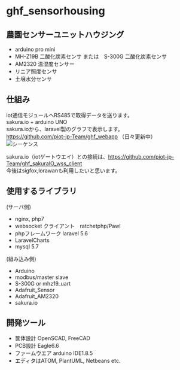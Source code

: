 # ghf_sensorhousing
## 農園センサーユニットハウジング
- arduino pro mini
- MH-Z19B 二酸化炭素センサ または　S-300G 二酸化炭素センサ
- AM2320 温湿度センサー
- リニア照度センサ
- 土壌水分センサ

## 仕組み
iot通信モジュールへRS485で取得データを送ります。  
sakura.io + arduino UNO  
sakura.ioから、laravel製のグラフで表示します。  
https://github.com/piot-jp-Team/ghf_webapp （日々更新中）  
![シーケンス](sequence.svg "シーケンス図")  

sakura.io（iotゲートウエイ）との接続は、https://github.com/piot-jp-Team/ghf_sakuraIO_wss_client  
今後はsigfox,lorawanも利用したいと思います。

## 使用するライブラリ   
(サーバ側)
- nginx, php7
- websocket クライアント　ratchetphp/Pawl
- phpフレームワーク laravel 5.6
- LaravelCharts
- mysql 5.7

(組み込み側)
- Arduino
- modbus/master slave
- S-300G or mhz19_uart
- Adafruit_Sensor
- Adafruit_AM2320
- sakura.io

## 開発ツール
- 筐体設計 OpenSCAD, FreeCAD
- PCB設計 Eagle6.6
- ファームウエア arduino IDE1.8.5
- エディタはATOM, PlantUML, Netbeans etc.
